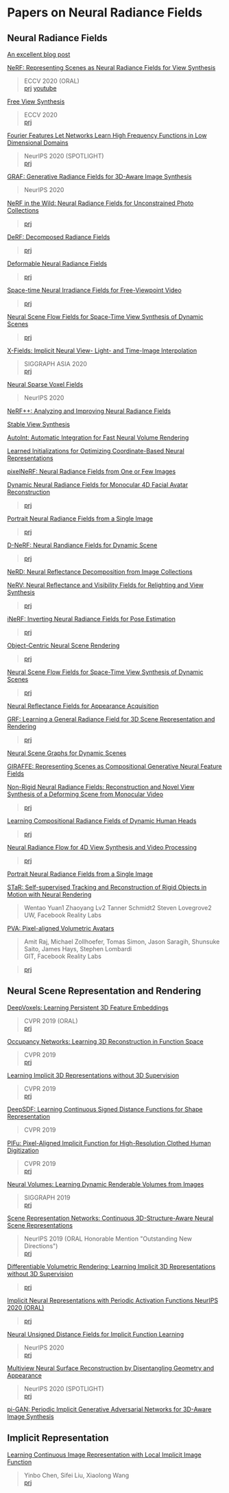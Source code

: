 # Papers on Neural Radiance Fields

## Neural Radiance Fields

[An excellent blog post](https://dellaert.github.io/NeRF/)

[NeRF: Representing Scenes as Neural Radiance Fields for View Synthesis ](https://arxiv.org/abs/2003.08934)   
> ECCV 2020 (ORAL)  
> [prj](https://www.matthewtancik.com/nerf)
[youtube](https://www.youtube.com/watch?v=dPWLybp4LL0)

[Free View Synthesis ](https://arxiv.org/abs/2008.05511)  
> ECCV 2020   
> [prj](http://vladlen.info/publications/free-view-synthesis/)

[Fourier Features Let Networks Learn High Frequency Functions in Low Dimensional Domains ](https://arxiv.org/abs/2006.10739)  
> NeurIPS 2020 (SPOTLIGHT)  
> [prj](https://people.eecs.berkeley.edu/~bmild/fourfeat/)

[GRAF: Generative Radiance Fields for 3D-Aware Image Synthesis ](https://arxiv.org/abs/2007.02442)  
> NeurIPS 2020

[NeRF in the Wild: Neural Radiance Fields for Unconstrained Photo Collections ](https://arxiv.org/abs/2008.02268)  
> [prj](https://nerf-w.github.io/)

[DeRF: Decomposed Radiance Fields ](https://arxiv.org/abs/2011.12490)  
> [prj](https://ubc-vision.github.io/derf/)

[Deformable Neural Radiance Fields ](https://arxiv.org/abs/2011.12948)  
> [prj](https://nerfies.github.io/)

[Space-time Neural Irradiance Fields for Free-Viewpoint Video ](https://arxiv.org/abs/2011.12950)  
> [prj](https://video-nerf.github.io/)

[Neural Scene Flow Fields for Space-Time View Synthesis of Dynamic Scenes ](https://arxiv.org/abs/2011.13084)  
> [prj](http://www.cs.cornell.edu/~zl548/NSFF/)

[X-Fields: Implicit Neural View- Light- and Time-Image Interpolation ](https://arxiv.org/abs/2010.00450)  
> SIGGRAPH ASIA 2020  
> [prj](https://xfields.mpi-inf.mpg.de/)

[Neural Sparse Voxel Fields ](https://arxiv.org/abs/2007.11571)  
> NeurIPS 2020

[NeRF++: Analyzing and Improving Neural Radiance Fields ](https://arxiv.org/abs/2010.07492)

[Stable View Synthesis ](https://arxiv.org/abs/2011.07233)

[AutoInt: Automatic Integration for Fast Neural Volume Rendering ](https://arxiv.org/abs/2012.01714)

[Learned Initializations for Optimizing Coordinate-Based Neural Representations ](https://arxiv.org/abs/2012.02189)

[pixelNeRF: Neural Radiance Fields from One or Few Images ](https://arxiv.org/abs/2012.02190)

[Dynamic Neural Radiance Fields for Monocular 4D Facial Avatar Reconstruction ](https://arxiv.org/abs/2012.03065)  
> [prj](https://gafniguy.github.io/4D-Facial-Avatars/)

[Portrait Neural Radiance Fields from a Single Image ](https://arxiv.org/abs/2012.05903)  
> [prj](https://portrait-nerf.github.io/)

[D-NeRF: Neural Randiance Fields for Dynamic Scene ](https://arxiv.org/abs/2011.13961)  
> [prj](https://www.albertpumarola.com/research/D-NeRF/index.html)

[NeRD: Neural Reflectance Decomposition from Image Collections ](https://arxiv.org/abs/2012.03918)

[NeRV: Neural Reflectance and Visibility Fields for Relighting and View Synthesis ](https://arxiv.org/abs/2012.03927)  
> [prj](https://people.eecs.berkeley.edu/~pratul/nerv/)

[iNeRF: Inverting Neural Radiance Fields for Pose Estimation ](https://t.co/8Yd4aYiICg)  
> [prj](https://t.co/Hspnds0iaf)

[Object-Centric Neural Scene Rendering ](https://arxiv.org/abs/2012.08503)  
> [prj](https://shellguo.com/osf/)

[Neural Scene Flow Fields for Space-Time View Synthesis of Dynamic Scenes ](https://arxiv.org/abs/2011.13084)  
> [prj](http://www.cs.cornell.edu/~zl548/NSFF/)

[Neural Reflectance Fields for Appearance Acquisition ](https://arxiv.org/abs/2008.03824)

[GRF: Learning a General Radiance Field for 3D Scene Representation and Rendering ](https://arxiv.org/abs/2010.04595)  
> [prj](https://github.com/alextrevithick/GRF)

[Neural Scene Graphs for Dynamic Scenes ](https://arxiv.org/abs/2011.10379)

[GIRAFFE: Representing Scenes as Compositional Generative Neural Feature Fields ](https://arxiv.org/abs/2011.12100)

[Non-Rigid Neural Radiance Fields: Reconstruction and Novel View Synthesis of a Deforming Scene from Monocular Video ](https://arxiv.org/abs/2012.12247)  
> [prj](https://gvv.mpi-inf.mpg.de/projects/nonrigid_nerf/)

[Learning Compositional Radiance Fields of Dynamic Human Heads ](https://arxiv.org/abs/2012.09955)  
> [prj](https://ziyanw1.github.io/hybrid_nerf/)

[Neural Radiance Flow for 4D View Synthesis and Video Processing ](https://arxiv.org/abs/2012.09790)  
> [prj](https://yilundu.github.io/nerflow/)

[Portrait Neural Radiance Fields from a Single Image ](https://arxiv.org/abs/2012.05903)  

[STaR: Self-supervised Tracking and Reconstruction of Rigid Objects in Motion with Neural Rendering](https://arxiv.org/abs/2101.01602)
> Wentao Yuan1 Zhaoyang Lv2 Tanner Schmidt2 Steven Lovegrove2  
> UW, Facebook Reality Labs  

[PVA: Pixel-aligned Volumetric Avatars](https://arxiv.org/abs/2101.02697)
> Amit Raj, Michael Zollhoefer, Tomas Simon, Jason Saragih, Shunsuke Saito, James Hays, Stephen Lombardi  
> GIT, Facebook Reality Labs  



> [prj](https://portrait-nerf.github.io/)

## Neural Scene Representation and Rendering

[DeepVoxels: Learning Persistent 3D Feature Embeddings ](https://arxiv.org/abs/1812.01024)  
> CVPR 2019 (ORAL)  
> [prj](https://vsitzmann.github.io/deepvoxels/)

[Occupancy Networks: Learning 3D Reconstruction in Function Space ](https://arxiv.org/abs/1812.03828)  
> CVPR 2019  
> [prj](https://avg.is.tuebingen.mpg.de/publications/occupancy-networks)

[Learning Implicit 3D Representations without 3D Supervision ](https://arxiv.org/abs/1812.02822)  
> CVPR 2019  
> [prj](https://www.sfu.ca/~zhiqinc/imgan/Readme.html)

[DeepSDF: Learning Continuous Signed Distance Functions for Shape Representation ](https://arxiv.org/abs/1901.05103)  
> CVPR 2019

[PIFu: Pixel-Aligned Implicit Function for High-Resolution Clothed Human Digitization ](https://arxiv.org/abs/1905.05172)  
> CVPR 2019  
> [prj](https://shunsukesaito.github.io/PIFu/)

[Neural Volumes: Learning Dynamic Renderable Volumes from Images ](https://arxiv.org/abs/1906.07751)  
> SIGGRAPH 2019  
> [prj](https://github.com/facebookresearch/neuralvolumes)

[Scene Representation Networks: Continuous 3D-Structure-Aware Neural Scene Representations ](https://arxiv.org/abs/1906.01618)  
> NeurIPS 2019 (ORAL Honorable Mention "Outstanding New Directions")  
> [prj](https://vsitzmann.github.io/srns/)

[Differentiable Volumetric Rendering: Learning Implicit 3D Representations without 3D Supervision ](https://arxiv.org/abs/1912.07372)  
> [prj](https://avg.is.tuebingen.mpg.de/publications/niemeyer2020cvpr)

[Implicit Neural Representations with Periodic Activation Functions NeurIPS 2020 (ORAL) ](https://arxiv.org/abs/2006.09661)  
> [prj](https://vsitzmann.github.io/siren/)

[Neural Unsigned Distance Fields for Implicit Function Learning]()  
> NeurIPS 2020  
> [prj](http://virtualhumans.mpi-inf.mpg.de/ndf/)

[Multiview Neural Surface Reconstruction by Disentangling Geometry and Appearance ](https://arxiv.org/abs/2003.09852)  
> NeurIPS 2020 (SPOTLIGHT)  
> [prj](https://lioryariv.github.io/idr/)

[pi-GAN: Periodic Implicit Generative Adversarial Networks for 3D-Aware Image Synthesis ](https://arxiv.org/abs/2012.00926)


## Implicit Representation

[Learning Continuous Image Representation with Local Implicit Image Function](https://arxiv.org/abs/2012.09161)
>  Yinbo Chen, Sifei Liu, Xiaolong Wang  
> [prj](https://yinboc.github.io/liif/)  
